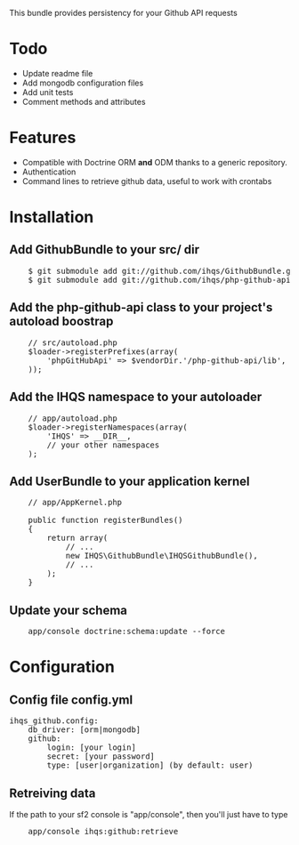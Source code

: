 This bundle provides persistency for your Github API requests

# Todo

 * Update readme file
 * Add mongodb configuration files
 * Add unit tests
 * Comment methods and attributes
 
# Features

- Compatible with Doctrine ORM **and** ODM thanks to a generic repository.
- Authentication
- Command lines to retrieve github data, useful to work with crontabs

# Installation

## Add GithubBundle to your src/ dir

<pre>
    $ git submodule add git://github.com/ihqs/GithubBundle.git    src/IHQS/GithubBundle
    $ git submodule add git://github.com/ihqs/php-github-api.git  src/vendor/php-github-api
</pre>

## Add the php-github-api class to your project's autoload boostrap

<pre>
    // src/autoload.php
    $loader->registerPrefixes(array(
        'phpGitHubApi' => $vendorDir.'/php-github-api/lib',
    ));
</pre>

## Add the IHQS namespace to your autoloader

<pre>
    // app/autoload.php
    $loader->registerNamespaces(array(
        'IHQS' => __DIR__,
        // your other namespaces
    );
</pre>

## Add UserBundle to your application kernel

<pre>
    // app/AppKernel.php

    public function registerBundles()
    {
        return array(
            // ...
            new IHQS\GithubBundle\IHQSGithubBundle(),
            // ...
        );
    }
</pre>
    
## Update your schema

<pre>
    app/console doctrine:schema:update --force
</pre>

# Configuration

## Config file config.yml

<pre>
ihqs_github.config:
	db_driver: [orm|mongodb]
	github:
		login: [your login]
		secret: [your password]
		type: [user|organization] (by default: user)
</pre>

## Retreiving data

If the path to your sf2 console is "app/console", then you'll just have to type

<pre>
	app/console ihqs:github:retrieve
</pre>